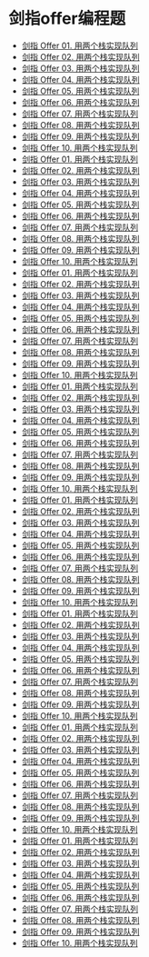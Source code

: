 # 剑指offer编程题

* [剑指 Offer 01. 用两个栈实现队列]()
* [剑指 Offer 02. 用两个栈实现队列]()
* [剑指 Offer 03. 用两个栈实现队列]()
* [剑指 Offer 04. 用两个栈实现队列]()
* [剑指 Offer 05. 用两个栈实现队列]()
* [剑指 Offer 06. 用两个栈实现队列]()
* [剑指 Offer 07. 用两个栈实现队列]()
* [剑指 Offer 08. 用两个栈实现队列]()
* [剑指 Offer 09. 用两个栈实现队列]()
* [剑指 Offer 10. 用两个栈实现队列]()
* [剑指 Offer 01. 用两个栈实现队列]()
* [剑指 Offer 02. 用两个栈实现队列]()
* [剑指 Offer 03. 用两个栈实现队列]()
* [剑指 Offer 04. 用两个栈实现队列]()
* [剑指 Offer 05. 用两个栈实现队列]()
* [剑指 Offer 06. 用两个栈实现队列]()
* [剑指 Offer 07. 用两个栈实现队列]()
* [剑指 Offer 08. 用两个栈实现队列]()
* [剑指 Offer 09. 用两个栈实现队列]()
* [剑指 Offer 10. 用两个栈实现队列]()
* [剑指 Offer 01. 用两个栈实现队列]()
* [剑指 Offer 02. 用两个栈实现队列]()
* [剑指 Offer 03. 用两个栈实现队列]()
* [剑指 Offer 04. 用两个栈实现队列]()
* [剑指 Offer 05. 用两个栈实现队列]()
* [剑指 Offer 06. 用两个栈实现队列]()
* [剑指 Offer 07. 用两个栈实现队列]()
* [剑指 Offer 08. 用两个栈实现队列]()
* [剑指 Offer 09. 用两个栈实现队列]()
* [剑指 Offer 10. 用两个栈实现队列]()
* [剑指 Offer 01. 用两个栈实现队列]()
* [剑指 Offer 02. 用两个栈实现队列]()
* [剑指 Offer 03. 用两个栈实现队列]()
* [剑指 Offer 04. 用两个栈实现队列]()
* [剑指 Offer 05. 用两个栈实现队列]()
* [剑指 Offer 06. 用两个栈实现队列]()
* [剑指 Offer 07. 用两个栈实现队列]()
* [剑指 Offer 08. 用两个栈实现队列]()
* [剑指 Offer 09. 用两个栈实现队列]()
* [剑指 Offer 10. 用两个栈实现队列]()
* [剑指 Offer 01. 用两个栈实现队列]()
* [剑指 Offer 02. 用两个栈实现队列]()
* [剑指 Offer 03. 用两个栈实现队列]()
* [剑指 Offer 04. 用两个栈实现队列]()
* [剑指 Offer 05. 用两个栈实现队列]()
* [剑指 Offer 06. 用两个栈实现队列]()
* [剑指 Offer 07. 用两个栈实现队列]()
* [剑指 Offer 08. 用两个栈实现队列]()
* [剑指 Offer 09. 用两个栈实现队列]()
* [剑指 Offer 10. 用两个栈实现队列]()
* [剑指 Offer 01. 用两个栈实现队列]()
* [剑指 Offer 02. 用两个栈实现队列]()
* [剑指 Offer 03. 用两个栈实现队列]()
* [剑指 Offer 04. 用两个栈实现队列]()
* [剑指 Offer 05. 用两个栈实现队列]()
* [剑指 Offer 06. 用两个栈实现队列]()
* [剑指 Offer 07. 用两个栈实现队列]()
* [剑指 Offer 08. 用两个栈实现队列]()
* [剑指 Offer 09. 用两个栈实现队列]()
* [剑指 Offer 10. 用两个栈实现队列]()
* [剑指 Offer 01. 用两个栈实现队列]()
* [剑指 Offer 02. 用两个栈实现队列]()
* [剑指 Offer 03. 用两个栈实现队列]()
* [剑指 Offer 04. 用两个栈实现队列]()
* [剑指 Offer 05. 用两个栈实现队列]()
* [剑指 Offer 06. 用两个栈实现队列]()
* [剑指 Offer 07. 用两个栈实现队列]()
* [剑指 Offer 08. 用两个栈实现队列]()
* [剑指 Offer 09. 用两个栈实现队列]()
* [剑指 Offer 10. 用两个栈实现队列]()
* [剑指 Offer 01. 用两个栈实现队列]()
* [剑指 Offer 02. 用两个栈实现队列]()
* [剑指 Offer 03. 用两个栈实现队列]()
* [剑指 Offer 04. 用两个栈实现队列]()
* [剑指 Offer 05. 用两个栈实现队列]()
* [剑指 Offer 06. 用两个栈实现队列]()
* [剑指 Offer 07. 用两个栈实现队列]()
* [剑指 Offer 08. 用两个栈实现队列]()
* [剑指 Offer 09. 用两个栈实现队列]()
* [剑指 Offer 10. 用两个栈实现队列]()
